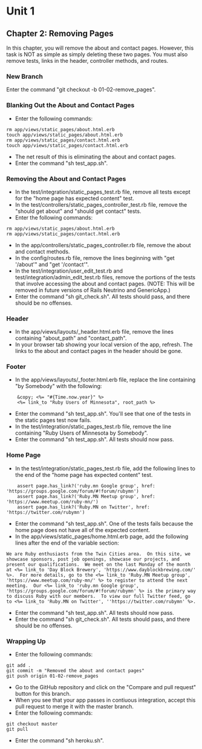 # Unit 1
## Chapter 2: Removing Pages

In this chapter, you will remove the about and contact pages.  However, this task is NOT as simple as simply deleting these two pages.  You must also remove tests, links in the header, controller methods, and routes.

### New Branch
Enter the command "git checkout -b 01-02-remove_pages".

### Blanking Out the About and Contact Pages
* Enter the following commands:
```
rm app/views/static_pages/about.html.erb
touch app/views/static_pages/about.html.erb
rm app/views/static_pages/contact.html.erb
touch app/views/static_pages/contact.html.erb
```
* The net result of this is eliminating the about and contact pages.
* Enter the command "sh test_app.sh".  

### Removing the About and Contact Pages
* In the test/integration/static_pages_test.rb file, remove all tests except for the "home page has expected content" test.
* In the test/controllers/static_pages_controller_test.rb file, remove the "should get about" and "should get contact" tests.
* Enter the following commands:
```
rm app/views/static_pages/about.html.erb
rm app/views/static_pages/contact.html.erb
```
* In the app/controllers/static_pages_controller.rb file, remove the about and contact methods.
* In the config/routes.rb file, remove the lines beginning with "get '/about'" and "get '/contact'".
* In the test/integration/user_edit_test.rb and test/integration/admin_edit_test.rb files, remove the portions of the tests that involve accessing the about and contact pages. (NOTE: This will be removed in future versions of Rails Neutrino and GenericApp.)
* Enter the command "sh git_check.sh".  All tests should pass, and there should be no offenses.

### Header
* In the app/views/layouts/_header.html.erb file, remove the lines containing "about_path" and "contact_path".
* In your browser tab showing your local version of the app, refresh.  The links to the about and contact pages in the header should be gone.

### Footer
* In the app/views/layouts/_footer.html.erb file, replace the line containing "by Somebody" with the following:
```
    &copy; <%= "#{Time.now.year}" %>
    <%= link_to "Ruby Users of Minnesota", root_path %>
```
* Enter the command "sh test_app.sh".  You'll see that one of the tests in the static pages test now fails.
* In the test/integration/static_pages_test.rb file, remove the line containing "Ruby Users of Minnesota by Somebody".
* Enter the command "sh test_app.sh".  All tests should now pass.

### Home Page
* In the test/integration/static_pages_test.rb file, add the following lines to the end of the "home page has expected content" test.
```
    assert page.has_link?('ruby.mn Google group', href: 'https://groups.google.com/forum/#!forum/rubymn')
    assert page.has_link?('Ruby.MN Meetup group', href: 'https://www.meetup.com/ruby-mn/')
    assert page.has_link?('Ruby.MN on Twitter', href: 'https://twitter.com/rubymn')
```
* Enter the command "sh test_app.sh".  One of the tests fails because the home page does not have all of the expected content.
* In the app/views/static_pages/home.html.erb page, add the following lines after the end of the variable section:
```
We are Ruby enthusiasts from the Twin Cities area.  On this site, we showcase sponsors, post job openings, showcase our projects, and present our qualifications.  We meet on the last Monday of the month at <%= link_to 'Day Block Brewery', 'https://www.dayblockbrewing.com/' %>.  For more details, go to the <%= link_to 'Ruby.MN Meetup group', 'https://www.meetup.com/ruby-mn/' %> to register to attend the next meeting.  Our <%= link_to 'ruby.mn Google group', 'https://groups.google.com/forum/#!forum/rubymn' %> is the primary way to discuss Ruby with our members.  To view our full Twitter feed, go to <%= link_to 'Ruby.MN on Twitter', ''https://twitter.com/rubymn' %>.
```
* Enter the command "sh test_app.sh".  All tests should now pass.
* Enter the command "sh git_check.sh".  All tests should pass, and there should be no offenses.

### Wrapping Up
* Enter the following commands:
```
git add .
git commit -m "Removed the about and contact pages"
git push origin 01-02-remove_pages
```
* Go to the GitHub repository and click on the "Compare and pull request" button for this branch.
* When you see that your app passes in contiuous integration, accept this pull request to merge it with the master branch.
* Enter the following commands:
```
git checkout master
git pull
```
* Enter the command "sh heroku.sh".
